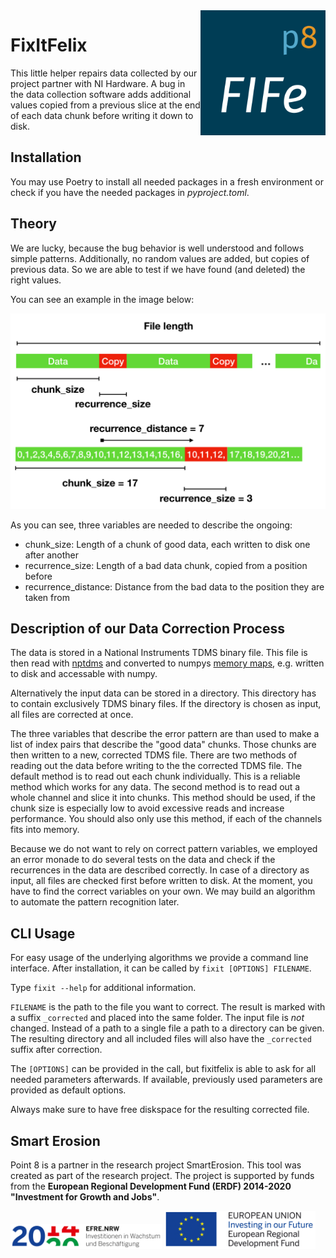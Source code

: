 <img align="right" width="200" height="200" src="fife_logo.png">


# FixItFelix

This little helper repairs data collected by our project partner with NI Hardware. A bug in the data collection software adds additional values copied from a previous slice at the end of each data chunk before writing it down to disk.

## Installation

You may use Poetry to install all needed packages in a fresh environment or check if you have the needed packages in _pyproject.toml_.

## Theory

We are lucky, because the bug behavior is well understood and follows simple patterns. Additionally, no random values are added, but copies of previous data. So we are able to test if we have found (and deleted) the right values.

You can see an example in the image below:

![Visual example of the pattern in the data](visualization_of_recurrence_pattern.png "Example")

As you can see, three variables are needed to describe the ongoing:

* chunk_size: Length of a chunk of good data, each written to disk one after another
* recurrence_size: Length of a bad data chunk, copied from a position before
* recurrence_distance: Distance from the bad data to the position they are taken from

## Description of our Data Correction Process

The data is stored in a National Instruments TDMS binary file. This file is then read with [nptdms](https://pypi.org/project/npTDMS/) and converted to numpys [memory maps](https://docs.scipy.org/doc/numpy/reference/generated/numpy.memmap.html), e.g. written to disk and accessable with numpy. 

Alternatively the input data can be stored in a directory. This directory has to contain exclusively TDMS binary files. If the directory is chosen as input, all files are corrected at once.

The three variables that describe the error pattern are than used to make a list of index pairs that describe the "good data" chunks. Those chunks are then written to a new, corrected TDMS file. There are two methods of reading out the data before writing to the the corrected TDMS file. The default method is to read out each chunk individually. This is a reliable method which works for any data. The second method is to read out a whole channel and slice it into chunks. This method should be used, if the chunk size is especially low to avoid excessive reads and increase performance. You should also only use this method, if each of the channels fits into memory.

Because we do not want to rely on correct pattern variables, we employed an error monade to do several tests on the data and check if the recurrences in the data are described correctly. In case of a directory as input, all files are checked first before written to disk. At the moment, you have to find the correct variables on your own. We may build an algorithm to automate the pattern recognition later.

## CLI Usage

For easy usage of the underlying algorithms we provide a command line interface.
After installation, it can be called by `fixit [OPTIONS] FILENAME`.

Type `fixit --help` for additional information.

`FILENAME` is the path to the file you want to correct. The result is marked with a suffix `_corrected` and placed into the same folder. The input file is _not_ changed. Instead of a path to a single file a path to a directory can be given. The resulting directory and all included files will also have the `_corrected` suffix after correction.

The `[OPTIONS]` can be provided in the call, but fixitfelix is able to ask for all needed parameters afterwards. If available, previously used parameters are provided as default options.

Always make sure to have free diskspace for the resulting corrected file.

## Smart Erosion

Point 8 is a partner in the research project SmartErosion.  This tool was created as part of the research project. The project is supported by funds from the __European Regional Development Fund (ERDF) 2014-2020 "Investment for Growth and Jobs"__.

<p float="left">
  <img src="Ziel2NRW_RGB_1809_jpg.jpg" width="48%" />
  <img src="EFRE_Foerderhinweis_englisch_farbig.jpg" width="48%" /> 
</p>
